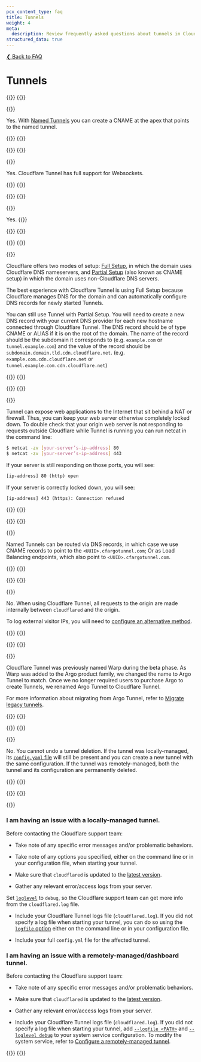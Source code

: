 ```yaml
---
pcx_content_type: faq
title: Tunnels
weight: 4
meta:
  description: Review frequently asked questions about tunnels in Cloudflare Zero Trust.
structured_data: true
---
```


[❮ Back to FAQ](/cloudflare-one/faq/)

# Tunnels

{{<faq-item>}}
{{<faq-question level=2 text="​Can I create a Tunnel for an apex domain?" >}}

{{<faq-answer>}}

Yes. With [Named Tunnels](https://blog.cloudflare.com/argo-tunnels-that-live-forever/) you can create a CNAME at the apex that points to the named tunnel.

{{</faq-answer>}}
{{</faq-item>}}

{{<faq-item>}}
{{<faq-question level=2 text="​Does Cloudflare Tunnel support Websockets?" >}}

{{<faq-answer>}}

Yes. Cloudflare Tunnel has full support for Websockets.

{{</faq-answer>}}
{{</faq-item>}}

{{<faq-item>}}
{{<faq-question level=2 text="​Does Cloudflare Tunnel support gRPC?" >}}

{{<faq-answer>}}

Yes. {{<render file="tunnel/_grpc-support.md">}}

{{</faq-answer>}}
{{</faq-item>}}

{{<faq-item>}}
{{<faq-question level=2 text="How can Tunnel be used with Partial DNS (CNAME Setup)?" >}}

{{<faq-answer>}}

Cloudflare offers two modes of setup: [Full Setup](/dns/zone-setups/full-setup/), in which the domain uses Cloudflare DNS nameservers, and [Partial Setup](/dns/zone-setups/partial-setup/) (also known as CNAME setup) in which the domain uses non-Cloudflare DNS servers.

The best experience with Cloudflare Tunnel is using Full Setup because Cloudflare manages DNS for the domain and can automatically configure DNS records for newly started Tunnels.

You can still use Tunnel with Partial Setup. You will need to create a new DNS record with your current DNS provider for each new hostname connected through Cloudflare Tunnel. The DNS record should be of type CNAME or ALIAS if it is on the root of the domain. The name of the record should be the subdomain it corresponds to (e.g. `example.com` or `tunnel.example.com`) and the value of the record should be `subdomain.domain.tld.cdn.cloudflare.net`. (e.g. `example.com.cdn.cloudflare.net` or `tunnel.example.com.cdn.cloudflare.net`)

{{</faq-answer>}}
{{</faq-item>}}

{{<faq-item>}}
{{<faq-question level=2 text="How can origin servers be secured when using Tunnel?" >}}

{{<faq-answer>}}

Tunnel can expose web applications to the Internet that sit behind a NAT or firewall. Thus, you can keep your web server otherwise completely locked down. To double check that your origin web server is not responding to requests outside Cloudflare while Tunnel is running you can run netcat in the command line:

```sh
$ netcat -zv [your-server’s-ip-address] 80
$ netcat -zv [your-server’s-ip-address] 443
```

If your server is still responding on those ports, you will see:

```txt
[ip-address] 80 (http) open
```

If your server is correctly locked down, you will see:

```txt
[ip-address] 443 (https): Connection refused
```

{{</faq-answer>}}
{{</faq-item>}}

{{<faq-item>}}
{{<faq-question level=2 text="What records are created for routing to a Named Tunnel's hostname?" >}}

{{<faq-answer>}}

Named Tunnels can be routed via DNS records, in which case we use CNAME records to point to the `<UUID>.cfargotunnel.com`; Or as Load Balancing endpoints, which also point to `<UUID>.cfargotunnel.com`.

{{</faq-answer>}}
{{</faq-item>}}

{{<faq-item>}}
{{<faq-question level=2 text="Does Cloudflare Tunnel send visitor IPs to my origin?" >}}

{{<faq-answer>}}

No. When using Cloudflare Tunnel, all requests to the origin are made internally between `cloudflared` and the origin.

To log external visitor IPs, you will need to [configure an alternative method](/support/troubleshooting/restoring-visitor-ips/restoring-original-visitor-ips/).

{{</faq-answer>}}
{{</faq-item>}}

{{<faq-item>}}
{{<faq-question level=2 text="Why does the name 'warp' and 'argo' appear in some legacy materials?" >}}

{{<faq-answer>}}

Cloudflare Tunnel was previously named Warp during the beta phase. As Warp was added to the Argo product family, we changed the name to Argo Tunnel to match. Once we no longer required users to purchase Argo to create Tunnels, we renamed Argo Tunnel to Cloudflare Tunnel.

For more information about migrating from Argo Tunnel, refer to [Migrate legacy tunnels](/cloudflare-one/connections/connect-networks/do-more-with-tunnels/migrate-legacy-tunnels/).

{{</faq-answer>}}
{{</faq-item>}}

{{<faq-item>}}
{{<faq-question level=2 text="Is it possible to restore a deleted tunnel?">}}

{{<faq-answer>}}

No. You cannot undo a tunnel deletion. If the tunnel was locally-managed, its [`config.yaml` file](/cloudflare-one/connections/connect-networks/get-started/tunnel-useful-terms/#configuration-file) will still be present and you can create a new tunnel with the same configuration. If the tunnel was remotely-managed, both the tunnel and its configuration are permanently deleted.

{{</faq-answer>}}
{{</faq-item>}}

{{<faq-item>}}
{{<faq-question level=2 text="How do I contact support?" >}}

{{<faq-answer>}}

### I am having an issue with a locally-managed tunnel.

Before contacting the Cloudflare support team:

- Take note of any specific error messages and/or problematic behaviors.

- Take note of any options you specified, either on the command line or in your configuration file, when starting your tunnel.

- Make sure that `cloudflared` is updated to the [latest version](https://github.com/cloudflare/cloudflared).

- Gather any relevant error/access logs from your server.

Set [`loglevel`](/cloudflare-one/connections/connect-networks/configure-tunnels/tunnel-run-parameters/#loglevel) to `debug`, so the Cloudflare support team can get more info from the `cloudflared.log` file.

- Include your Cloudflare Tunnel logs file (`cloudflared.log`). If you did not specify a log file when starting your tunnel, you can do so using the [`logfile` option](/cloudflare-one/connections/connect-networks/configure-tunnels/tunnel-run-parameters/#logfile) either on the command line or in your configuration file.

- Include your full `config.yml` file for the affected tunnel.

### I am having an issue with a remotely-managed/dashboard tunnel.

Before contacting the Cloudflare support team:

- Take note of any specific error messages and/or problematic behaviors.

- Make sure that `cloudflared` is updated to the [latest version](https://github.com/cloudflare/cloudflared).

- Gather any relevant error/access logs from your server.

- Include your Cloudflare Tunnel logs file (`cloudflared.log`). If you did not specify a log file when starting your tunnel, add [`--logfile <PATH>`](/cloudflare-one/connections/connect-networks/configure-tunnels/tunnel-run-parameters/#logfile) and [`--loglevel debug`](/cloudflare-one/connections/connect-networks/configure-tunnels/tunnel-run-parameters/#loglevel) to your system service configuration. To modify the system service, refer to [Configure a remotely-managed tunnel](/cloudflare-one/connections/connect-networks/configure-tunnels/remote-management/).

{{</faq-answer>}}
{{</faq-item>}}
